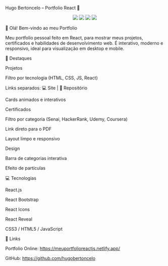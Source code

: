Hugo Bertoncelo – Portfolio React 🚀

<p align="center"> <img src="https://img.shields.io/badge/React-17.0.2-blue?logo=react&logoColor=white" /> <img src="https://img.shields.io/badge/JavaScript-ES6-yellow?logo=javascript&logoColor=black" /> <img src="https://img.shields.io/badge/HTML5-orange?logo=html5&logoColor=white" /> <img src="https://img.shields.io/badge/CSS3-blue?logo=css3&logoColor=white" /> </p>
👋 Olá! Bem-vindo ao meu Portfolio

Meu portfolio pessoal feito em React, para mostrar meus projetos, certificados e habilidades de desenvolvimento web.
É interativo, moderno e responsivo, ideal para visualização em desktop e mobile.

🎯 Destaques

Projetos

Filtro por tecnologia (HTML, CSS, JS, React)

Links separados: 💻 Site | 📂 Repositório

Cards animados e interativos

Certificados

Filtro por categoria (Senai, HackerRank, Udemy, Coursera)

Link direto para o PDF

Layout limpo e responsivo

Design

Barra de categorias interativa

Efeito de partículas

💻 Tecnologias

React.js

React Bootstrap

React Icons

React Reveal

CSS3 / HTML5 / JavaScript

🔗 Links

Portfolio Online: https://meuportfolioreactjs.netlify.app/

GitHub: https://github.com/hugobertoncelo
